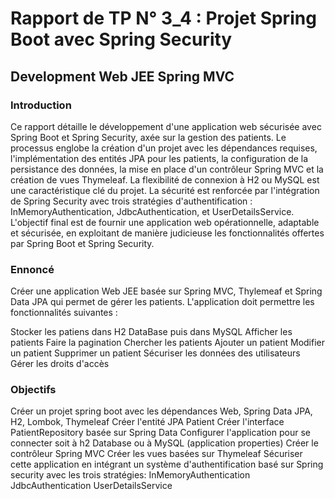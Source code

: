 <h1>Rapport de TP N° 3_4 : Projet Spring Boot avec Spring Security</h1>
<h2>Development Web JEE Spring MVC</h2>
<h3>Introduction</h3>
Ce rapport détaille le développement d'une application web sécurisée avec Spring Boot et Spring Security, axée sur la gestion des patients. Le processus englobe la création d'un projet avec les dépendances requises, l'implémentation des entités JPA pour les patients, la configuration de la persistance des données, la mise en place d'un contrôleur Spring MVC et la création de vues Thymeleaf. La flexibilité de connexion à H2 ou MySQL est une caractéristique clé du projet. La sécurité est renforcée par l'intégration de Spring Security avec trois stratégies d'authentification : InMemoryAuthentication, JdbcAuthentication, et UserDetailsService. L'objectif final est de fournir une application web opérationnelle, adaptable et sécurisée, en exploitant de manière judicieuse les fonctionnalités offertes par Spring Boot et Spring Security.

<h3>Ennoncé</h3>
Créer une application Web JEE basée sur Spring MVC, Thylemeaf et Spring Data JPA qui permet de gérer les patients. L'application doit permettre les fonctionnalités suivantes :

Stocker les patiens dans H2 DataBase puis dans MySQL
Afficher les patients
Faire la pagination
Chercher les patients
Ajouter un patient
Modifier un patient
Supprimer un patient
Sécuriser les données des utilisateurs
Gérer les droits d'accès
<h3>Objectifs</h3>
Créer un projet spring boot avec les dépendances Web, Spring Data JPA, H2, Lombok, Thymeleaf
Créer l'entité JPA Patient
Créer l'interface PatientRepository basée sur Spring Data
Configurer l'application pour se connecter soit à h2 Database ou à MySQL (application properties)
Créer le contrôleur Spring MVC
Créer les vues basées sur Thymeleaf
Sécuriser cette application en intégrant un système d'authentification basé sur Spring security avec les trois stratégies:
InMemoryAuthentication
JdbcAuthentication
UserDetailsService